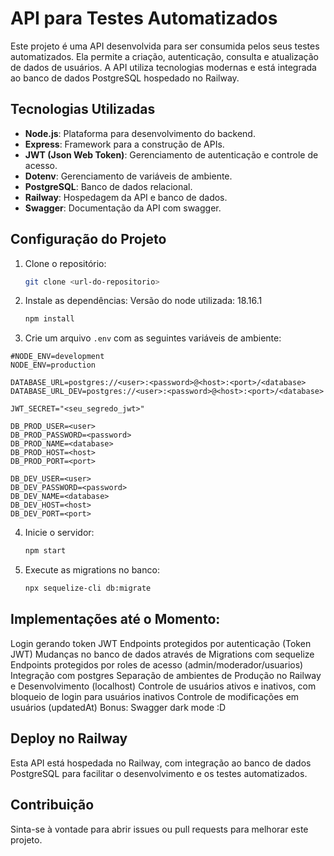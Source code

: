 # API para Testes Automatizados

Este projeto é uma API desenvolvida para ser consumida pelos seus testes automatizados. Ela permite a criação, autenticação, consulta e atualização de dados de usuários. A API utiliza tecnologias modernas e está integrada ao banco de dados PostgreSQL hospedado no Railway.

## Tecnologias Utilizadas

- **Node.js**: Plataforma para desenvolvimento do backend.
- **Express**: Framework para a construção de APIs.
- **JWT (Json Web Token)**: Gerenciamento de autenticação e controle de acesso.
- **Dotenv**: Gerenciamento de variáveis de ambiente.
- **PostgreSQL**: Banco de dados relacional.
- **Railway**: Hospedagem da API e banco de dados.
- **Swagger**: Documentação da API com swagger.


## Configuração do Projeto

1. Clone o repositório:
   ```bash
   git clone <url-do-repositorio>
   ```

2. Instale as dependências:
  Versão do node utilizada: 18.16.1
   ```bash
   npm install
   ```

3. Crie um arquivo `.env` com as seguintes variáveis de ambiente:
  ```env
  #NODE_ENV=development
  NODE_ENV=production

  DATABASE_URL=postgres://<user>:<password>@<host>:<port>/<database>
  DATABASE_URL_DEV=postgres://<user>:<password>@<host>:<port>/<database>

  JWT_SECRET="<seu_segredo_jwt>"

  DB_PROD_USER=<user>
  DB_PROD_PASSWORD=<password>
  DB_PROD_NAME=<database>
  DB_PROD_HOST=<host>
  DB_PROD_PORT=<port>

  DB_DEV_USER=<user>
  DB_DEV_PASSWORD=<password>
  DB_DEV_NAME=<database>
  DB_DEV_HOST=<host>
  DB_DEV_PORT=<port>
  ```

4. Inicie o servidor:
   ```bash
   npm start
   ```
  
5. Execute as migrations no banco:
   ```bash
   npx sequelize-cli db:migrate
   ```
  

## Implementações até o Momento:

  Login gerando token JWT
  Endpoints protegidos por autenticação (Token JWT)
  Mudanças no banco de dados através de Migrations com sequelize
  Endpoints protegidos por roles de acesso (admin/moderador/usuarios)
  Integração com postgres
  Separação de ambientes de Produção no Railway e Desenvolvimento (localhost)
  Controle de usuários ativos e inativos, com bloqueio de login para usuários inativos
  Controle de modificações em usuários (updatedAt)
  Bonus: Swagger dark mode :D


## Deploy no Railway

Esta API está hospedada no Railway, com integração ao banco de dados PostgreSQL para facilitar o desenvolvimento e os testes automatizados.


## Contribuição

Sinta-se à vontade para abrir issues ou pull requests para melhorar este projeto.

